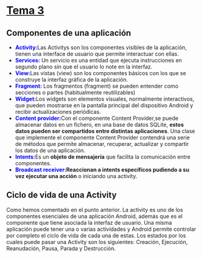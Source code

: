 <style>
r { color: Red }
o { color: Orange }
g { color: Green }
b { color: Blue }
</style>

# [Tema 3](Xusa/tema3_Componentes_Aplicacion.pdf)

## Componentes de una aplicación

- <b>Activity:</b>Las Activitys son los componentes visibles de la aplicación, tienen una interface de usuario que permite interactuar con ellas.
- <b>Services:</b> Un servicio es una entidad que ejecuta instrucciones en segundo plano sin que el usuario lo note en la interfaz.
- <b>View:</b>Las vistas (view) son los componentes básicos con los que se construye la interfaz gráfica de la aplicación.
- <b>Fragment:</b> Los fragmentos (fragment) se pueden entender como secciones o partes (habitualmente reutilizables)
- <b>Widget:</b>Los widgets son elementos visuales, normalmente interactivos, que pueden mostrarse en la pantalla principal del dispositivo Android y recibir actualizaciones periódicas.
- <b>Content provider:</b>Con el componente Content Provider,se puede almacenar datos en un fichero, en una base de datos SQLite, **estos datos pueden ser compartidos entre distintas aplicaciones**. Una clase que implemente el componente Content Provider contendrá una serie de métodos que permite almacenar, recuperar, actualizar y compartir los datos de una aplicación.
- <b>Intents:</b>Es un **objeto de mensajería** que facilita la comunicación entre componentes.
- <b>Broadcast receiver:</b>**Reaccionan a intents específicos pudiendo a su vez ejecutar una acción** o iniciando una activity.

## Ciclo de vida de una Activity
Como hemos comentado en el punto anterior. La activity es uno de los componentes esenciales de
una aplicación Android, además que es el componente que tiene asociada la interfaz de usuario.
Una misma aplicación puede tener una o varias actividades y Android permite controlar por
completo el ciclo de vida de cada una de estas. Los estados por los cuales puede pasar una Activity son los siguientes: Creación, Ejecución,
Reanudación, Pausa, Parada y Destrucción.
